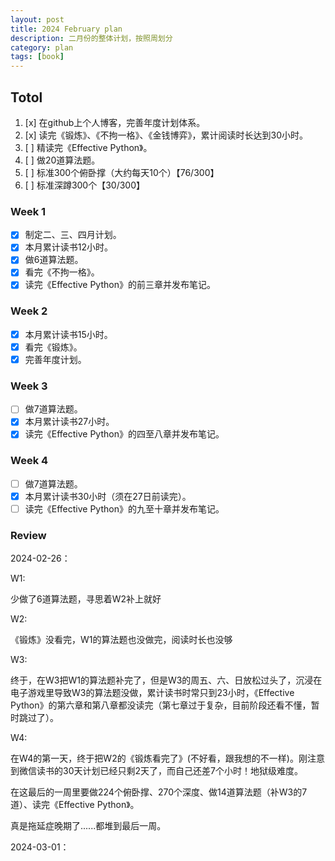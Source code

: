 ```yaml
---
layout: post
title: 2024 February plan
description: 二月份的整体计划，按照周划分
category: plan
tags: [book]
---
```


## Totol

1. [x] 在github上个人博客，完善年度计划体系。
2. [x] 读完《锻炼》、《不拘一格》、《金钱博弈》，累计阅读时长达到30小时。
3. [ ] 精读完《Effective Python》。
4. [ ] 做20道算法题。
5. [ ] 标准300个俯卧撑（大约每天10个）【76/300】
6. [ ] 标准深蹲300个【30/300】

### Week 1

   - [x] 制定二、三、四月计划。
   - [x] 本月累计读书12小时。
   - [x] 做6道算法题。
   - [x] 看完《不拘一格》。
   - [x] 读完《Effective Python》的前三章并发布笔记。

### Week 2

   - [x] 本月累计读书15小时。
   - [x] 看完《锻炼》。
   - [x] 完善年度计划。

### Week 3

   - [ ] 做7道算法题。
   - [x] 本月累计读书27小时。
   - [x] 读完《Effective Python》的四至八章并发布笔记。

### Week 4
   - [ ] 做7道算法题。
   - [x] 本月累计读书30小时（须在27日前读完）。
   - [ ] 读完《Effective Python》的九至十章并发布笔记。

### Review

2024-02-26：

W1:

少做了6道算法题，寻思着W2补上就好

W2:

《锻炼》没看完，W1的算法题也没做完，阅读时长也没够

W3:

终于，在W3把W1的算法题补完了，但是W3的周五、六、日放松过头了，沉浸在电子游戏里导致W3的算法题没做，累计读书时常只到23小时，《Effective Python》的第六章和第八章都没读完（第七章过于复杂，目前阶段还看不懂，暂时跳过了）。

W4:

在W4的第一天，终于把W2的《锻炼看完了》(不好看，跟我想的不一样)。刚注意到微信读书的30天计划已经只剩2天了，而自己还差7个小时！地狱级难度。

在这最后的一周里要做224个俯卧撑、270个深度、做14道算法题（补W3的7道）、读完《Effective Python》。

真是拖延症晚期了......都堆到最后一周。

2024-03-01：


